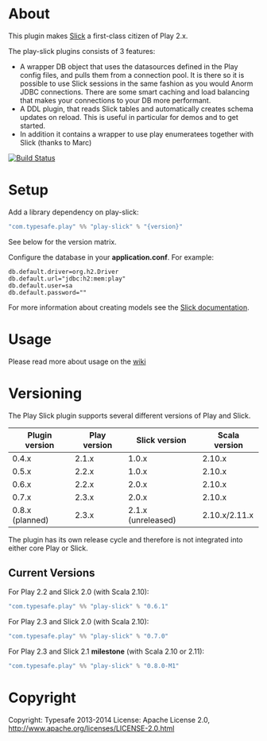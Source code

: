 # About

This plugin makes [Slick](http://slick.typesafe.com/) a first-class citizen of Play 2.x.

The play-slick plugins consists of 3 features:
 - A wrapper DB object that uses the datasources defined in the Play config files, and pulls them from a connection pool. It is there so it is possible to use Slick sessions in the same fashion as you would Anorm JDBC connections. There are some smart caching and load balancing that makes your connections to your DB more performant.
 - A DDL plugin, that reads Slick tables and automatically creates schema updates on reload. This is useful in particular for demos and to get started.
 - In addition it contains a wrapper to use play enumeratees together with Slick (thanks to Marc)

[![Build Status](https://travis-ci.org/playframework/play-slick.png?branch=master)](https://travis-ci.org/playframework/play-slick)

# Setup

Add a library dependency on play-slick:

```scala
"com.typesafe.play" %% "play-slick" % "{version}"
```

See below for the version matrix.

Configure the database in your **application.conf**. For example:

```
db.default.driver=org.h2.Driver
db.default.url="jdbc:h2:mem:play"
db.default.user=sa
db.default.password=""
```

For more information about creating models see the [Slick documentation].

[Slick documentation]: http://slick.typesafe.com/docs

# Usage
Please read more about usage on the [wiki](https://github.com/playframework/play-slick/wiki/Usage)

# Versioning

The Play Slick plugin supports several different versions of Play and Slick.

| Plugin version  | Play version       | Slick version      | Scala version |
|-----------------|--------------------|--------------------|---------------|
| 0.4.x           | 2.1.x              | 1.0.x              | 2.10.x        |
| 0.5.x           | 2.2.x              | 1.0.x              | 2.10.x        |
| 0.6.x           | 2.2.x              | 2.0.x              | 2.10.x        |
| 0.7.x           | 2.3.x              | 2.0.x              | 2.10.x        |
| 0.8.x (planned) | 2.3.x              | 2.1.x (unreleased) | 2.10.x/2.11.x |

The plugin has its own release cycle and therefore is not integrated into either core Play or Slick.

## Current Versions

For Play 2.2 and Slick 2.0 (with Scala 2.10):

```scala
"com.typesafe.play" %% "play-slick" % "0.6.1"
```

For Play 2.3 and Slick 2.0 (with Scala 2.10):

```scala
"com.typesafe.play" %% "play-slick" % "0.7.0"
```

For Play 2.3 and Slick 2.1 **milestone** (with Scala 2.10 or 2.11):

```scala
"com.typesafe.play" %% "play-slick" % "0.8.0-M1"
```

# Copyright

Copyright: Typesafe 2013-2014
License: Apache License 2.0, http://www.apache.org/licenses/LICENSE-2.0.html
